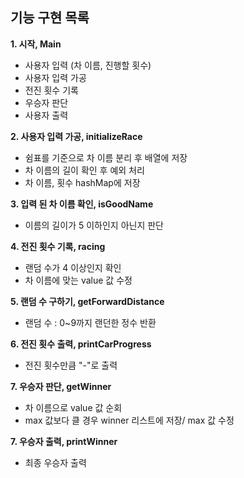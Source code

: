 ## 기능 구현 목록
**1. 시작, Main**
- 사용자 입력 (차 이름, 진행할 횟수)
- 사용자 입력 가공
- 전진 횟수 기록
- 우승자 판단
- 사용자 출력

**2. 사용자 입력 가공, initializeRace**
- 쉼표를 기준으로 차 이름 분리 후 배열에 저장
- 차 이름의 길이 확인 후 예외 처리
- 차 이름, 횟수 hashMap에 저장

**3. 입력 된 차 이름 확인, isGoodName**
- 이름의 길이가 5 이하인지 아닌지 판단

**4. 전진 횟수 기록, racing**
- 랜덤 수가 4 이상인지 확인
- 차 이름에 맞는 value 값 수정

**5. 랜덤 수 구하기, getForwardDistance**
- 랜덤 수 : 0~9까지 랜던한 정수 반환

**6. 전진 횟수 출력, printCarProgress**
- 전진 횟수만큼 "-"로 출력

**7. 우승자 판단, getWinner**
- 차 이름으로 value 값 순회
- max 값보다 클 경우 winner 리스트에 저장/ max 값 수정

**7. 우승자 출력, printWinner**
- 최종 우승자 출력